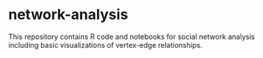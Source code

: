 # network-analysis
This repository contains R code and notebooks for social network analysis including basic visualizations of vertex-edge relationships.
